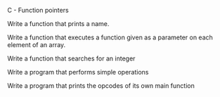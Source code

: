 C - Function pointers

Write a function that prints a name.

Write a function that executes a function given as a parameter on each element of an array.

Write a function that searches for an integer

Write a program that performs simple operations

Write a program that prints the opcodes of its own main function
